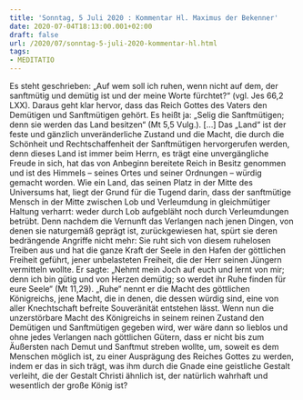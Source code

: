 ```yaml
---
title: 'Sonntag, 5 Juli 2020 : Kommentar Hl. Maximus der Bekenner'
date: 2020-07-04T18:13:00.001+02:00
draft: false
url: /2020/07/sonntag-5-juli-2020-kommentar-hl.html
tags: 
- MEDITATIO
---
```


Es steht geschrieben: „Auf wem soll ich ruhen, wenn nicht auf dem, der sanftmütig und demütig ist und der meine Worte fürchtet?“ (vgl. Jes 66,2 LXX). Daraus geht klar hervor, dass das Reich Gottes des Vaters den Demütigen und Sanftmütigen gehört. Es heißt ja: „Selig die Sanftmütigen; denn sie werden das Land besitzen“ (Mt 5,5 Vulg.). \[…\] Das „Land“ ist der feste und gänzlich unveränderliche Zustand und die Macht, die durch die Schönheit und Rechtschaffenheit der Sanftmütigen hervorgerufen werden, denn dieses Land ist immer beim Herrn, es trägt eine unvergängliche Freude in sich, hat das von Anbeginn bereitete Reich in Besitz genommen und ist des Himmels – seines Ortes und seiner Ordnungen – würdig gemacht worden. Wie ein Land, das seinen Platz in der Mitte des Universums hat, liegt der Grund für die Tugend darin, dass der sanftmütige Mensch in der Mitte zwischen Lob und Verleumdung in gleichmütiger Haltung verharrt: weder durch Lob aufgebläht noch durch Verleumdungen betrübt. Denn nachdem die Vernunft das Verlangen nach jenen Dingen, von denen sie naturgemäß geprägt ist, zurückgewiesen hat, spürt sie deren bedrängende Angriffe nicht mehr: Sie ruht sich von diesem ruhelosen Treiben aus und hat die ganze Kraft der Seele in den Hafen der göttlichen Freiheit geführt, jener unbelasteten Freiheit, die der Herr seinen Jüngern vermitteln wollte. Er sagte: „Nehmt mein Joch auf euch und lernt von mir; denn ich bin gütig und von Herzen demütig; so werdet ihr Ruhe finden für eure Seele“ (Mt 11,29). „Ruhe“ nennt er die Macht des göttlichen Königreichs, jene Macht, die in denen, die dessen würdig sind, eine von aller Knechtschaft befreite Souveränität entstehen lässt. Wenn nun die unzerstörbare Macht des Königreichs in seinem reinen Zustand den Demütigen und Sanftmütigen gegeben wird, wer wäre dann so lieblos und ohne jedes Verlangen nach göttlichen Gütern, dass er nicht bis zum Äußersten nach Demut und Sanftmut streben wollte, um, soweit es dem Menschen möglich ist, zu einer Ausprägung des Reiches Gottes zu werden, indem er das in sich trägt, was ihm durch die Gnade eine geistliche Gestalt verleiht, die der Gestalt Christi ähnlich ist, der natürlich wahrhaft und wesentlich der große König ist?
